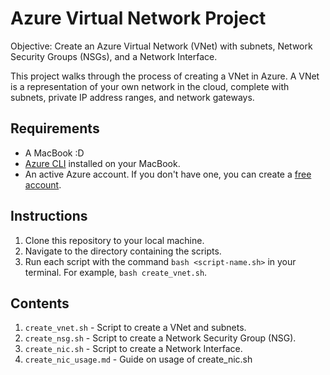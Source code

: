 # Azure Virtual Network Project

Objective: Create an Azure Virtual Network (VNet) with subnets, Network Security Groups (NSGs), and a Network Interface.

This project walks through the process of creating a VNet in Azure. A VNet is a representation of your own network in the cloud, complete with subnets, private IP address ranges, and network gateways.

## Requirements
- A MacBook :D
- [Azure CLI](https://docs.microsoft.com/en-us/cli/azure/install-azure-cli) installed on your MacBook.
- An active Azure account. If you don't have one, you can create a [free account](https://azure.microsoft.com/en-us/free/).

## Instructions
1. Clone this repository to your local machine.
2. Navigate to the directory containing the scripts.
3. Run each script with the command `bash <script-name.sh>` in your terminal. For example, `bash create_vnet.sh`.

## Contents
1. `create_vnet.sh` - Script to create a VNet and subnets.
2. `create_nsg.sh` - Script to create a Network Security Group (NSG).
3. `create_nic.sh` - Script to create a Network Interface.
4. `create_nic_usage.md` - Guide on usage of create_nic.sh
